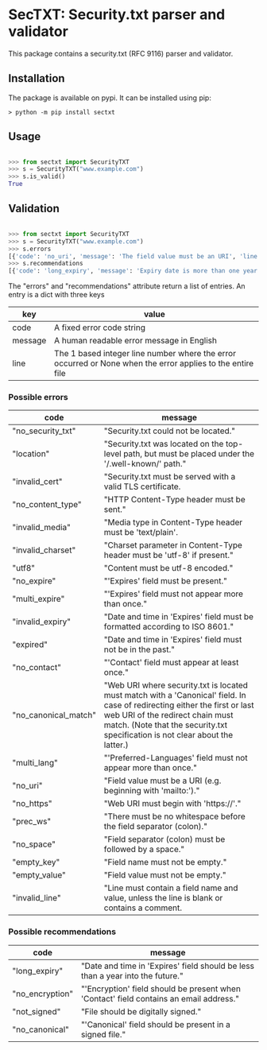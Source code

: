 # SecTXT: Security.txt parser and validator

This package contains a security.txt (RFC 9116) parser and validator.

## Installation

The package is available on pypi. It can be installed using pip:

```console
> python -m pip install sectxt
```

## Usage

```python

>>> from sectxt import SecurityTXT
>>> s = SecurityTXT("www.example.com")
>>> s.is_valid()
True

```

## Validation

```python

>>> from sectxt import SecurityTXT
>>> s = SecurityTXT("www.example.com")
>>> s.errors
[{'code': 'no_uri', 'message': 'The field value must be an URI', 'line': 2}, {'code': 'no_expire', 'message': 'The Expires field is missing', 'line': None}]
>>> s.recommendations
[{'code': 'long_expiry', 'message': 'Expiry date is more than one year in the future', 'line': 3}]
```

The "errors" and "recommendations" attribute return a list of entries. An entry is
a dict with three keys

| key     | value                                                                                                      |
|---------|------------------------------------------------------------------------------------------------------------|
| code    | A fixed error code string                                                                                  |
| message | A human readable error message in English                                                                  |
| line    | The 1 based integer line number where the error occurred or None when the error applies to the entire file |

### Possible errors

| code                 | message                                                                                              |
|----------------------|------------------------------------------------------------------------------------------------------|
| "no_security_txt"    | "Security.txt could not be located."                                                                 |
| "location"           | "Security.txt was located on the top-level path, but must be placed under the '/.well-known/' path." |
| "invalid_cert"       | "Security.txt must be served with a valid TLS certificate.                                         |
| "no_content_type"    | "HTTP Content-Type header must be sent."                                                             |
| "invalid_media"      | "Media type in Content-Type header must be 'text/plain'.                                             |
| "invalid_charset"    | "Charset parameter in Content-Type header must be 'utf-8' if present."                               |
| "utf8"               | "Content must be utf-8 encoded."                                                                     |
| "no_expire"          | "'Expires' field must be present."                                                                   |
| "multi_expire"       | "'Expires' field must not appear more than once."                                                    |
| "invalid_expiry"     | "Date and time in 'Expires' field must be formatted according to ISO 8601."                          | 
| "expired"            | "Date and time in 'Expires' field must not be in the past."                                          |
| "no_contact"         | "'Contact' field must appear at least once."                                                         |
| "no_canonical_match" | "Web URI where security.txt is located must match with a 'Canonical' field. In case of redirecting either the first or last web URI of the redirect chain must match. (Note that the security.txt specification is not clear about the latter.)
| "multi_lang"         | "'Preferred-Languages' field must not appear more than once."                                        |
| "no_uri"             | "Field value must be a URI (e.g. beginning with 'mailto:')."                                         |
| "no_https"           | "Web URI must begin with 'https://'."                                                                |
| "prec_ws"            | "There must be no whitespace before the field separator (colon)."                                    |
| "no_space"           | "Field separator (colon) must be followed by a space."                                           | 
| "empty_key"          | "Field name must not be empty."                                                                      |
| "empty_value"        | "Field value must not be empty."                                                                     |
| "invalid_line"       | "Line must contain a field name and value, unless the line is blank or contains a comment.           |

### Possible recommendations

| code             | message                                                                                                  |
|------------------|----------------------------------------------------------------------------------------------------------|
| "long_expiry"    | "Date and time in 'Expires' field should be less than a year into the future."                           |
| "no_encryption"  | "'Encryption' field should be present when 'Contact' field contains an email address."                   |
| "not_signed"     | "File should be digitally signed."                                                                       |
| "no_canonical"   | "'Canonical' field should be present in a signed file."                                                  |

